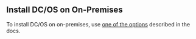 ## Install DC/OS on On-Premises

To install DC/OS on on-premises, use [one of the options](https://dcos.io/docs/administration/installing/custom) described in the docs.
